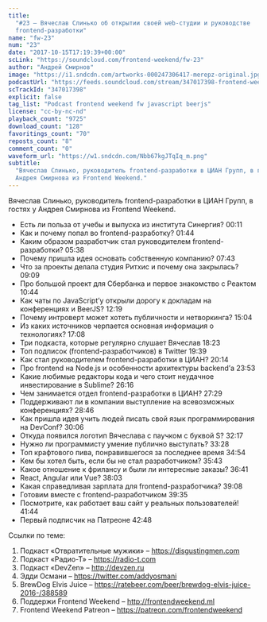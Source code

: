 ```yaml
---
title:
  "#23 – Вячеслав Слинько об открытии своей web-студии и руководстве
  frontend-разработки"
name: "fw-23"
num: "23"
date: "2017-10-15T17:19:39+00:00"
scLink: "https://soundcloud.com/frontend-weekend/fw-23"
author: "Андрей Смирнов"
image: "https://i1.sndcdn.com/artworks-000247306417-merepz-original.jpg"
podcastUrl: "https://feeds.soundcloud.com/stream/347017398-frontend-weekend-fw-23.m4a"
scTrackId: "347017398"
explicit: false
tag_list: "Podcast frontend weekend fw javascript beerjs"
license: "cc-by-nc-nd"
playback_count: "9725"
download_count: "128"
favoritings_count: "70"
reposts_count: "8"
comment_count: "0"
waveform_url: "https://w1.sndcdn.com/Nbb67kgJTqIq_m.png"
subtitle:
  "Вячеслав Слинько, руководитель frontend-разработки в ЦИАН Групп, в гостях у
  Андрея Смирнова из Frontend Weekend."
---
```


Вячеслав Слинько, руководитель frontend-разработки в ЦИАН Групп, в гостях у
Андрея Смирнова из Frontend Weekend.

- Есть ли польза от учебы и выпуска из института Синергия?
  <timecode sec="11">00:11</timecode>
- Как и почему попал во frontend-разработку?
  <timecode sec="104">01:44</timecode>
- Каким образом разработчик стал руководителем frontend-разработки?
  <timecode sec="338">05:38</timecode>
- Почему пришла идея основать собственную компанию?
  <timecode sec="463">07:43</timecode>
- Что за проекты делала студия Ритхис и почему она закрылась?
  <timecode sec="549">09:09</timecode>
- Про большой проект для Сбербанка и первое знакомство с Реактом
  <timecode sec="644">10:44</timecode>
- Как чаты по JavaScript’у открыли дорогу к докладам на конференциях и BeerJS?
  <timecode sec="739">12:19</timecode>
- Почему интроверт может хотеть публичности и нетворкинга?
  <timecode sec="904">15:04</timecode>
- Из каких источников черпается основная информация о технологиях?
  <timecode sec="1028">17:08</timecode>
- Три подкаста, которые регулярно слушает Вячеслав
  <timecode sec="1103">18:23</timecode>
- Топ подписок (frontend-разработчиков) в Twitter
  <timecode sec="1179">19:39</timecode>
- Как стал руководителем frontend-разработки в ЦИАН?
  <timecode sec="1214">20:14</timecode>
- Про frontend на Node.js и особенности архитектуры backend’а
  <timecode sec="1433">23:53</timecode>
- Какие любимые редакторы кода и чего стоит неудачное инвестирование в Sublime?
  <timecode sec="1576">26:16</timecode>
- Чем занимается отдел frontend-разработки в ЦИАН?
  <timecode sec="1649">27:29</timecode>
- Поддерживают ли в компании выступление на всевозможных конференциях?
  <timecode sec="1726">28:46</timecode>
- Как пришла идея учить людей писать свой язык программирования на DevConf?
  <timecode sec="1806">30:06</timecode>
- Откуда появился логотип Вячеслава с паучком с буквой S?
  <timecode sec="1937">32:17</timecode>
- Нужно ли программисту умение публично выступать?
  <timecode sec="2008">33:28</timecode>
- Топ крафтового пива, понравившегося за последнее время
  <timecode sec="2094">34:54</timecode>
- Кем бы хотел быть, если бы не стал разработчиком?
  <timecode sec="2143">35:43</timecode>
- Какое отношение к фрилансу и были ли интересные заказы?
  <timecode sec="2201">36:41</timecode>
- React, Angular или Vue? <timecode sec="2283">38:03</timecode>
- Какая справедливая зарплата для frontend-разработчика?
  <timecode sec="2348">39:08</timecode>
- Готовим вместе с frontend-разработчиком <timecode sec="2375">39:35</timecode>
- Посмотрите, как работает ваш сайт у реальных пользователей!
  <timecode sec="2504">41:44</timecode>
- Первый подписчик на Патреоне <timecode sec="2568">42:48</timecode>

Ссылки по теме:

1. Подкаст «Отвратительные мужики» – <https://disgustingmen.com>
2. Подкаст «Радио-Т» – <https://radio-t.com>
3. Подкаст «DevZen» – <http://devzen.ru>
4. Эдди Османи – <https://twitter.com/addyosmani>
5. BrewDog Elvis Juice –
   <https://ratebeer.com/beer/brewdog-elvis-juice-2016-/388589>
6. Поддержи Frontend Weekend – <http://frontendweekend.ml>
7. Frontend Weekend Patreon – <https://patreon.com/frontendweekend>
